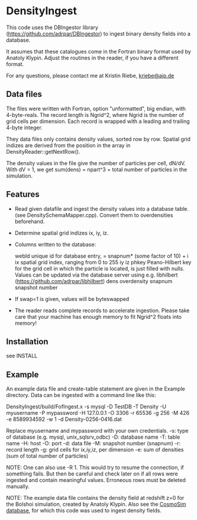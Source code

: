 DensityIngest
=============

This code uses the DBIngestor library (https://github.com/adrpar/DBIngestor) 
to ingest binary density fields into a database.

It assumes that these catalogues come in the Fortran binary format used by 
Anatoly Klypin. Adjust the routines in the reader, if you have a different 
format.

For any questions, please contact me at
Kristin Riebe, kriebe@aip.de


Data files
-----------
The files were written with Fortran, option "unformatted", big endian, 
with 4-byte-reals. The record length is Ngrid^2, where Ngrid is the 
number of grid cells per dimension. Each record is wrapped with a 
leading and trailing 4-byte integer. 

They data files only contains density values, sorted row by row. 
Spatial grid indizes are derived from the position in the array in
DensityReader::getNextRow().

The density values in the file give the number of particles per cell,
dN/dV. With dV = 1, we get sum(dens) = npart^3 = total number of particles
in the simulation.


Features
----------
* Read given datafile and ingest the density values into a database table.
(see DensitySchemaMapper.cpp). Convert them to overdensities beforehand.
* Determine spatial grid indizes ix, iy, iz.

* Columns written to the database:

    webId	unique id for database entry, = snapnum* (some factor of 10) + i	
    ix		spatial grid index, ranging from 0 to 255
    iy
    iz
    phkey 	Peano-Hilbert key for the grid cell in which the particle is located, 
		is just filled with nulls. Values can be updated via the database 
        	server using e.g. libhilbert (https://github.com/adrpar/libhilbert)
    dens	overdensity
    snapnum 	snapshot number

* If swap=1 is given, values will be byteswapped
* The reader reads complete records to accelerate ingestion. Please take care that 
your machine has enough memory to fit Ngrid^2 floats into memory!


Installation
--------------
see INSTALL


Example
--------
An example data file and create-table statement are given in the 
Example directory.
Data can be ingested with a command line like this:

DensityIngest/build/FofIngest.x -s mysql -D TestDB -T Density -U myusername -P mypassword -H 127.0.0.1 -O 3306 -r 65536 -g 256 -M 426 -e 8589934592 -w 1 -d Density-0256-0416.dat

Replace myusername and mypassword with your own credentials. 
-s: type of database (e.g. mysql, unix_sqlsrv_odbc)
-D: database name
-T: table name
-H: host
-O: port
-d: data file 
-M: snapshot number (snapnum)
-r: record length
-g: grid cells for ix,iy,iz, per dimension
-e: sum of densities (sum of total number of particles)

NOTE: One can also use -R 1. This would try to resume the connection, 
if something fails. But then be careful and check later on if all rows were 
ingested and contain meaningful values. Erroneous rows must be deleted manually. 

NOTE: The example data file contains the density field at redshift z=0 for the Bolshoi simulation, 
created by Anatoly Klypin. Also 
see the [CosmoSim database](http://www.cosmosim.org/), for which this code was used to ingest
density fields. 
